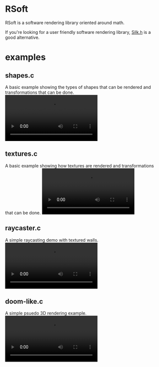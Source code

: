 # RSoft
RSoft is a software rendering library oriented around math. 

If you're looking for a user friendly software rendering library, [Silk.h](https://github.com/itsYakub/Silk/) is a good alternative.

# examples

## shapes.c
A basic example showing the types of shapes that can be rendered and transformations that can be done.
![video](https://raw.githubusercontent.com/ColleagueRiley/rsoft/refs/heads/main/shapes.mp4)

## textures.c
A basic example showing how textures are rendered and transformations that can be done.
![video](https://raw.githubusercontent.com/ColleagueRiley/rsoft/refs/heads/main/textures.mp4)

## raycaster.c
A simple raycasting demo with textured walls.
![video](https://raw.githubusercontent.com/ColleagueRiley/rsoft/refs/heads/main/raycaster.mp4)

## doom-like.c
A simple psuedo 3D rendering example.
![video](https://raw.githubusercontent.com/ColleagueRiley/rsoft/refs/heads/main/doom-like.mp4)
